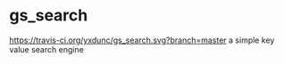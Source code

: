 # gs_search
https://travis-ci.org/yxdunc/gs_search.svg?branch=master
a simple key value search engine
